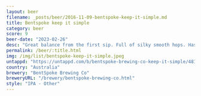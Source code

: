 ```yaml
---
layout: beer
filename: _posts/beer/2016-11-09-bentspoke-keep-it-simple.md
title: Bentspoke keep it simple
category: beer
score: 9
beer-date: "2023-02-26"
desc: "Great balance from the first sip. Full of silky smooth hops. Has a slight lingering taste of peach"
permalink: /beer/:title.html
img: /img/list/bentspoke-keep-it-simple.jpeg
untappd: "https://untappd.com/b/bentspoke-brewing-co-keep-it-simple/4817891"
country: "Australia"
brewery: "BentSpoke Brewing Co"
breweryURL: "/brewery/bentspoke-brewing-co.html"
style: "IPA - Other"
---
```

